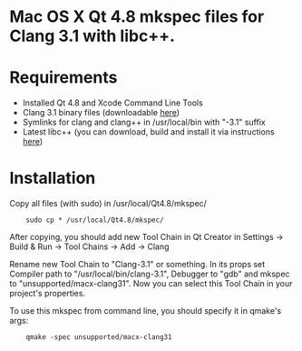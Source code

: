 Mac OS X Qt 4.8 mkspec files for Clang 3.1 with libc++.
============

Requirements
============

- Installed Qt 4.8 and Xcode Command Line Tools
- Clang 3.1 binary files (downloadable [here](http://llvm.org/releases/))
- Symlinks for clang and clang++ in /usr/local/bin with "-3.1" suffix
- Latest libc++ (you can download, build and install it via instructions [here](http://libcxx.llvm.org/))

Installation
============

Copy all files (with sudo) in /usr/local/Qt4.8/mkspec/

        sudo cp * /usr/local/Qt4.8/mkspec/

After copying, you should add new Tool Chain in Qt Creator in Settings -> Build & Run -> Tool Chains -> Add -> Clang

Rename new Tool Chain to "Clang-3.1" or something. In its props set Compiler path to "/usr/local/bin/clang-3.1", Debugger to "gdb" and mkspec to "unsupported/macx-clang31". Now you can select this Tool Chain in your project's properties.

To use this mkspec from command line, you should specify it in qmake's args:

        qmake -spec unsupported/macx-clang31